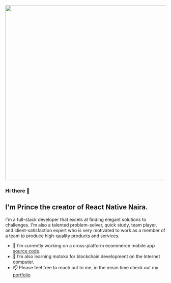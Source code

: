 

<div align="center">
<img src="https://miro.medium.com/max/1360/1*nWQ_U5NKEfNeGCTfh_2-Mw.gif" width="550px" >
</div>

### Hi there 👋

## I'm Prince the creator of React Native Naira.

I'm a full-stack developer that excels at finding elegant solutions to challenges. I'm also a talented problem-solver, quick study, team player, and client-satisfaction expert who is very motivated to work as a member of a team to produce high-quality products and services.

<!--
**starprince7/starprince7** is a ✨ _special_ ✨ repository because its `README.md` (this file) appears on your GitHub profile.

Here are some ideas to get you started:

- 🔭 I’m currently working on ...
- 🌱 I’m currently learning ...
- 👯 I’m looking to collaborate on ...
- 🤔 I’m looking for help with ...
- 💬 Ask me about ...
- 📫 How to reach me: ...
- 😄 Pronouns: ...
- ⚡ Fun fact: ...
-->

- 🔭 I’m currently working on a cross-platform ecommerce mobile app [source code](https://github.com/starprince7/Viss-Shopping-Mobile-App).
- 🌱 I’m also learning motoko for blockchain development on the Internet computer.
- 📫 Please feel free to reach out to me, in the mean time check out my [portfolio](https://www.princenweke.com)
